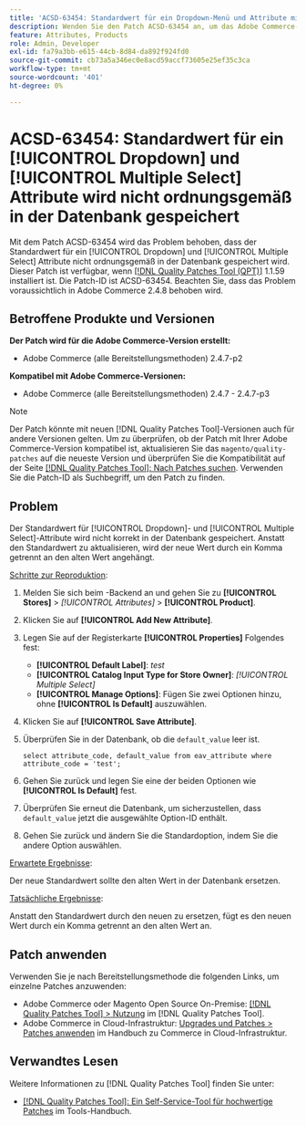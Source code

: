 ```yaml
---
title: 'ACSD-63454: Standardwert für ein Dropdown-Menü und Attribute mit Mehrfachauswahl werden nicht ordnungsgemäß in der Datenbank gespeichert'
description: Wenden Sie den Patch ACSD-63454 an, um das Adobe Commerce-Problem zu beheben, bei dem der Standardwert für ein Dropdown-Attribut und ein Attribut mit Mehrfachauswahl nicht ordnungsgemäß in der Datenbank gespeichert wird.
feature: Attributes, Products
role: Admin, Developer
exl-id: fa79a3bb-e615-44cb-8d84-da892f924fd0
source-git-commit: cb73a5a346ec0e8acd59accf73605e25ef35c3ca
workflow-type: tm+mt
source-wordcount: '401'
ht-degree: 0%

---
```


# ACSD-63454: Standardwert für ein [!UICONTROL Dropdown] und [!UICONTROL Multiple Select] Attribute wird nicht ordnungsgemäß in der Datenbank gespeichert

Mit dem Patch ACSD-63454 wird das Problem behoben, dass der Standardwert für ein [!UICONTROL Dropdown] und [!UICONTROL Multiple Select] Attribute nicht ordnungsgemäß in der Datenbank gespeichert wird. Dieser Patch ist verfügbar, wenn [[!DNL Quality Patches Tool (QPT)]](/help/tools/quality-patches-tool/quality-patches-tool-to-self-serve-quality-patches.md) 1.1.59 installiert ist. Die Patch-ID ist ACSD-63454. Beachten Sie, dass das Problem voraussichtlich in Adobe Commerce 2.4.8 behoben wird.

## Betroffene Produkte und Versionen

**Der Patch wird für die Adobe Commerce-Version erstellt:**

* Adobe Commerce (alle Bereitstellungsmethoden) 2.4.7-p2

**Kompatibel mit Adobe Commerce-Versionen:**

* Adobe Commerce (alle Bereitstellungsmethoden) 2.4.7 - 2.4.7-p3

>[!NOTE]
>
>Der Patch könnte mit neuen [!DNL Quality Patches Tool]-Versionen auch für andere Versionen gelten. Um zu überprüfen, ob der Patch mit Ihrer Adobe Commerce-Version kompatibel ist, aktualisieren Sie das `magento/quality-patches` auf die neueste Version und überprüfen Sie die Kompatibilität auf der Seite [[!DNL Quality Patches Tool]: Nach Patches suchen](https://experienceleague.adobe.com/tools/commerce-quality-patches/index.html). Verwenden Sie die Patch-ID als Suchbegriff, um den Patch zu finden.

## Problem

Der Standardwert für [!UICONTROL Dropdown]- und [!UICONTROL Multiple Select]-Attribute wird nicht korrekt in der Datenbank gespeichert. Anstatt den Standardwert zu aktualisieren, wird der neue Wert durch ein Komma getrennt an den alten Wert angehängt.

<u>Schritte zur Reproduktion</u>:

1. Melden Sie sich beim -Backend an und gehen Sie zu **[!UICONTROL Stores]** > *[!UICONTROL Attributes]* > **[!UICONTROL Product]**.
1. Klicken Sie auf **[!UICONTROL Add New Attribute]**.
1. Legen Sie auf der Registerkarte **[!UICONTROL Properties]** Folgendes fest:
   * **[!UICONTROL Default Label]**: *test*
   * **[!UICONTROL Catalog Input Type for Store Owner]**: *[!UICONTROL Multiple Select]*
   * **[!UICONTROL Manage Options]**: Fügen Sie zwei Optionen hinzu, ohne **[!UICONTROL Is Default]** auszuwählen.
1. Klicken Sie auf **[!UICONTROL Save Attribute]**.
1. Überprüfen Sie in der Datenbank, ob die `default_value` leer ist.

   `select attribute_code, default_value from eav_attribute where attribute_code = 'test';`

1. Gehen Sie zurück und legen Sie eine der beiden Optionen wie **[!UICONTROL Is Default]** fest.
1. Überprüfen Sie erneut die Datenbank, um sicherzustellen, dass `default_value` jetzt die ausgewählte Option-ID enthält.
1. Gehen Sie zurück und ändern Sie die Standardoption, indem Sie die andere Option auswählen.

<u>Erwartete Ergebnisse</u>:

Der neue Standardwert sollte den alten Wert in der Datenbank ersetzen.

<u>Tatsächliche Ergebnisse</u>:

Anstatt den Standardwert durch den neuen zu ersetzen, fügt es den neuen Wert durch ein Komma getrennt an den alten Wert an.

## Patch anwenden

Verwenden Sie je nach Bereitstellungsmethode die folgenden Links, um einzelne Patches anzuwenden:

* Adobe Commerce oder Magento Open Source On-Premise: [[!DNL Quality Patches Tool] > Nutzung](/help/tools/quality-patches-tool/usage.md) im [!DNL Quality Patches Tool].
* Adobe Commerce in Cloud-Infrastruktur: [Upgrades und Patches > Patches anwenden](https://experienceleague.adobe.com/docs/commerce-cloud-service/user-guide/develop/upgrade/apply-patches.html) im Handbuch zu Commerce in Cloud-Infrastruktur.

## Verwandtes Lesen

Weitere Informationen zu [!DNL Quality Patches Tool] finden Sie unter:

* [[!DNL Quality Patches Tool]: Ein Self-Service-Tool für hochwertige Patches](/help/tools/quality-patches-tool/quality-patches-tool-to-self-serve-quality-patches.md) im Tools-Handbuch.
